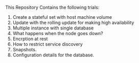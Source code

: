 This Repository Contains the following trials:
1. Create a stateful set with host machine volume
2. Update with the rolling update for making high availability
3. Multiple instance with single database
4. What happens when the node goes down?
5. Encrption at rest
6. How to restrict service discovery 
7. Snapshots.
8. Configuration details for the database.